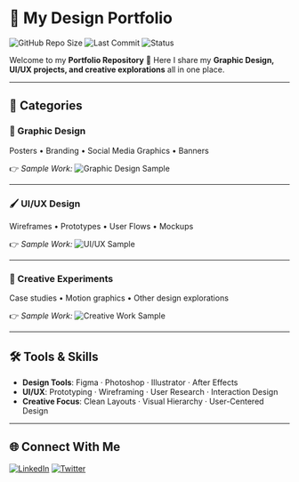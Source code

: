 # 🎨 My Design Portfolio

![GitHub Repo Size](https://img.shields.io/github/repo-size/YourUsername/YourRepo?color=blue)
![Last Commit](https://img.shields.io/github/last-commit/YourUsername/YourRepo?color=brightgreen)
![Status](https://img.shields.io/badge/status-updating-success)

Welcome to my **Portfolio Repository** 👋
Here I share my **Graphic Design, UI/UX projects, and creative explorations** all in one place.

---

## 📂 Categories

### 🎨 Graphic Design

Posters • Branding • Social Media Graphics • Banners

👉 *Sample Work:*
![Graphic Design Sample](https://via.placeholder.com/600x300.png?text=Graphic+Design+Preview)

---

### 🖌 UI/UX Design

Wireframes • Prototypes • User Flows • Mockups

👉 *Sample Work:*
![UI/UX Sample](https://via.placeholder.com/600x300.png?text=UI+UX+Design+Preview)

---

### 🧪 Creative Experiments

Case studies • Motion graphics • Other design explorations

👉 *Sample Work:*
![Creative Work Sample](https://via.placeholder.com/600x300.png?text=Creative+Exploration)

---

## 🛠 Tools & Skills

* **Design Tools**: Figma · Photoshop · Illustrator · After Effects
* **UI/UX**: Prototyping · Wireframing · User Research · Interaction Design
* **Creative Focus**: Clean Layouts · Visual Hierarchy · User-Centered Design

---

## 🌐 Connect With Me

[![LinkedIn](###Link###)](#)
[![Twitter](https://x.com/DreamChaser4Rex)](#)
